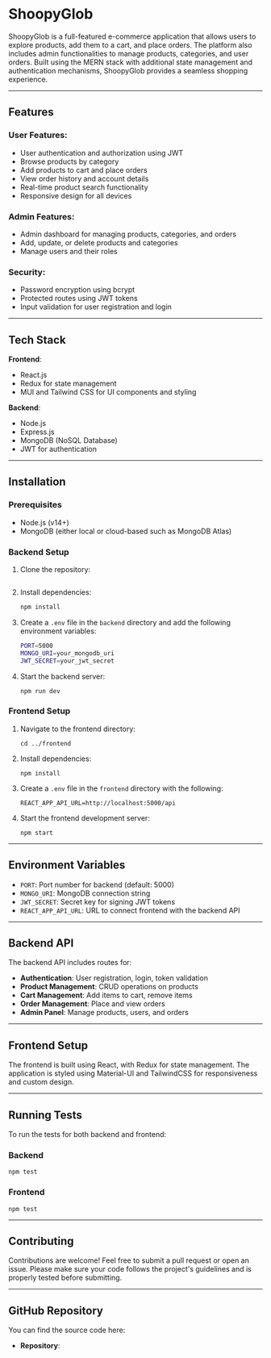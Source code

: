 # ShoopyGlob

ShoopyGlob is a full-featured e-commerce application that allows users to explore products, add them to a cart, and place orders. The platform also includes admin functionalities to manage products, categories, and user orders. Built using the MERN stack with additional state management and authentication mechanisms, ShoopyGlob provides a seamless shopping experience.

---

## Features

### User Features:
- User authentication and authorization using JWT
- Browse products by category
- Add products to cart and place orders
- View order history and account details
- Real-time product search functionality
- Responsive design for all devices

### Admin Features:
- Admin dashboard for managing products, categories, and orders
- Add, update, or delete products and categories
- Manage users and their roles

### Security:
- Password encryption using bcrypt
- Protected routes using JWT tokens
- Input validation for user registration and login

---

## Tech Stack

**Frontend**:  
- React.js
- Redux for state management
- MUI and Tailwind CSS for UI components and styling

**Backend**:  
- Node.js  
- Express.js  
- MongoDB (NoSQL Database)  
- JWT for authentication

---

## Installation

### Prerequisites

- Node.js (v14+)
- MongoDB (either local or cloud-based such as MongoDB Atlas)

### Backend Setup

1. Clone the repository:
   ```bash
   ```

2. Install dependencies:
   ```bash
   npm install
   ```

3. Create a `.env` file in the `backend` directory and add the following environment variables:
   ```bash
   PORT=5000
   MONGO_URI=your_mongodb_uri
   JWT_SECRET=your_jwt_secret
   ```

4. Start the backend server:
   ```
   npm run dev
   ```

### Frontend Setup

1. Navigate to the frontend directory:
   ```
   cd ../frontend
   ```

2. Install dependencies:
   ```
   npm install
   ```

3. Create a `.env` file in the `frontend` directory with the following:
   ```
   REACT_APP_API_URL=http://localhost:5000/api
   ```

4. Start the frontend development server:
   ```
   npm start
   ```

---

## Environment Variables

- `PORT`: Port number for backend (default: 5000)
- `MONGO_URI`: MongoDB connection string
- `JWT_SECRET`: Secret key for signing JWT tokens
- `REACT_APP_API_URL`: URL to connect frontend with the backend API

---

## Backend API

The backend API includes routes for:

- **Authentication**: User registration, login, token validation
- **Product Management**: CRUD operations on products
- **Cart Management**: Add items to cart, remove items
- **Order Management**: Place and view orders
- **Admin Panel**: Manage products, users, and orders

---

## Frontend Setup

The frontend is built using React, with Redux for state management. The application is styled using Material-UI and TailwindCSS for responsiveness and custom design.

---

## Running Tests

To run the tests for both backend and frontend:

### Backend
```
npm test
```

### Frontend
```
npm test
```

---

## Contributing

Contributions are welcome! Feel free to submit a pull request or open an issue. Please make sure your code follows the project's guidelines and is properly tested before submitting.

---

## GitHub Repository

You can find the source code here:

- **Repository**: 

